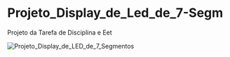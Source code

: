 # Projeto_Display_de_Led_de_7-Segm
Projeto da Tarefa de Disciplina e Eet

![Projeto_Display_de_LED_de_7_Segmentos](https://github.com/user-attachments/assets/9eec8055-4d3a-4ee0-8d12-18627fa1eed5)
